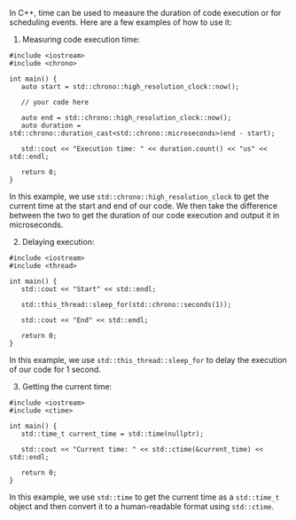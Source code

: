 In C++, time can be used to measure the duration of code execution or for scheduling events. Here are a few examples of how to use it:

1. Measuring code execution time:

```
#include <iostream>
#include <chrono>

int main() {
   auto start = std::chrono::high_resolution_clock::now();

   // your code here

   auto end = std::chrono::high_resolution_clock::now();
   auto duration = std::chrono::duration_cast<std::chrono::microseconds>(end - start);

   std::cout << "Execution time: " << duration.count() << "us" << std::endl;

   return 0;
}
```

In this example, we use `std::chrono::high_resolution_clock` to get the current time at the start and end of our code. We then take the difference between the two to get the duration of our code execution and output it in microseconds.

2. Delaying execution:

```
#include <iostream>
#include <thread>

int main() {
   std::cout << "Start" << std::endl;

   std::this_thread::sleep_for(std::chrono::seconds(1));

   std::cout << "End" << std::endl;

   return 0;
}
```

In this example, we use `std::this_thread::sleep_for` to delay the execution of our code for 1 second.

3. Getting the current time:

```
#include <iostream>
#include <ctime>

int main() {
   std::time_t current_time = std::time(nullptr);

   std::cout << "Current time: " << std::ctime(&current_time) << std::endl;

   return 0;
}
```

In this example, we use `std::time` to get the current time as a `std::time_t` object and then convert it to a human-readable format using `std::ctime`.